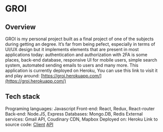 # GROI


## Overview
  
GROI is my personal project built as a final project of one of the subjects during getting an degree. It’s far from being pefect, especially in terms of UI/UX design but it implements elements that are present in most applications today: authentication and authorization with 2FA is some places, back-end database, responsive UI for mobile users, simple search system, automated sending emails to users and many more. This application is currently deployed on Heroku, You can use this link to visit it and play around: [https://groi.herokuapp.com/](https://groi.herokuapp.com/)

## Tech stack

Programing languages: Javascript
Front-end: React, Redux, React-router
Back-end: Node.JS, Express
Databases: Mongo.DB, Redis
External services: Gmail API, Coudinary CDN, Mapbox
Deployed on: Heroku
Link to source code: [Client](https://github.com/lukbast/groi-client)  [API](https://github.com/lukbast/groi-API)
